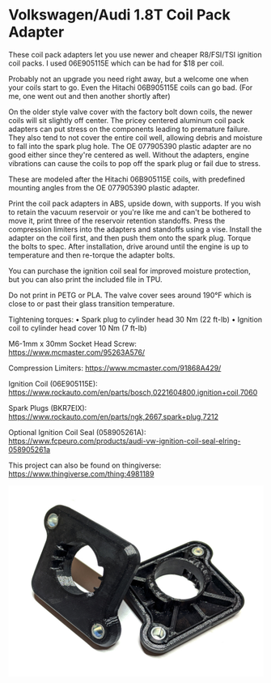 # Volkswagen/Audi 1.8T Coil Pack Adapter
These coil pack adapters let you use newer and cheaper R8/FSI/TSI ignition coil packs. I used 06E905115E which can be had for $18 per coil.

Probably not an upgrade you need right away, but a welcome one when your coils start to go. Even the Hitachi 06B905115E coils can go bad. (For me, one went out and then another shortly after)

On the older style valve cover with the factory bolt down coils, the newer coils will sit slightly off center. The pricey centered aluminum coil pack adapters can put stress on the components leading to premature failure. They also tend to not cover the entire coil well, allowing debris and moisture to fall into the spark plug hole. The OE 077905390 plastic adapter are no good either since they're centered as well. Without the adapters, engine vibrations can cause the coils to pop off the spark plug or fail due to stress.

These are modeled after the Hitachi 06B905115E coils, with predefined mounting angles from the OE 077905390 plastic adapter.

Print the coil pack adapters in ABS, upside down, with supports. If you wish to retain the vacuum reservoir or you're like me and can't be bothered to move it, print three of the reservoir retention standoffs. Press the compression limiters into the adapters and standoffs using a vise. Install the adapter on the coil first, and then push them onto the spark plug. Torque the bolts to spec. After installation, drive around until the engine is up to temperature and then re-torque the adapter bolts. 

You can purchase the ignition coil seal for improved moisture protection, but you can also print the included file in TPU.

Do not print in PETG or PLA. The valve cover sees around 190°F which is close to or past their glass transition temperature.

Tightening torques:
• Spark plug to cylinder head 30 Nm (22 ft-Ib)
• Ignition coil to cylinder head cover 10 Nm (7 ft-Ib)

M6-1mm x 30mm Socket Head Screw:
https://www.mcmaster.com/95263A576/

Compression Limiters:
https://www.mcmaster.com/91868A429/

Ignition Coil (06E905115E):
https://www.rockauto.com/en/parts/bosch,0221604800,ignition+coil,7060

Spark Plugs (BKR7EIX):
https://www.rockauto.com/en/parts/ngk,2667,spark+plug,7212

Optional Ignition Coil Seal (058905261A):
https://www.fcpeuro.com/products/audi-vw-ignition-coil-seal-elring-058905261a

This project can also be found on thingiverse:
https://www.thingiverse.com/thing:4981189

![Preview](https://github.com/XDleader555/cad_models/raw/main/vw_audi_1.8t_coil_pack_adapter/res/coil_pack_adapters_preview.jpg)

